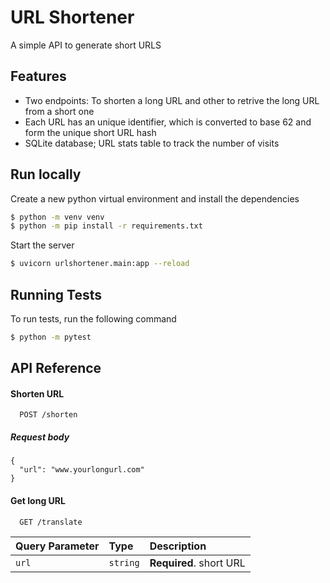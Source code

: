 # URL Shortener

A simple API to generate short URLS

## Features

- Two endpoints: To shorten a long URL and other to retrive the long URL from a short one
- Each URL has an unique identifier, which is converted to base 62 and form the unique short URL hash
- SQLite database; URL stats table to track the number of visits


## Run locally

Create a new python virtual environment and install the dependencies

```bash
$ python -m venv venv
$ python -m pip install -r requirements.txt
```

Start the server

```bash
$ uvicorn urlshortener.main:app --reload
```

## Running Tests

To run tests, run the following command

```bash
$ python -m pytest
```

## API Reference

#### Shorten URL

```http
  POST /shorten
```

##### Request body
```
{
  "url": "www.yourlongurl.com"
}
```

#### Get long URL

```http
  GET /translate
```

| Query Parameter | Type     | Description                       |
| :-------- | :------- | :-------------------------------- |
| `url`      | `string` | **Required**. short URL |
